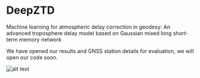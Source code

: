 # DeepZTD

Machine learning for atmospheric delay correction in geodesy:
An advanced troposphere delay model based on Gaussian mixed long short-term memory network

We have opened our results and GNSS station details for evaluation, we will open our code soon.

![alt text]([https://github.com/hgwxx1945/DeepZTD/edit/main/map.jpg?raw=true](https://github.com/hgwxx1945/DeepZTD/blob/main/map.jpg))
